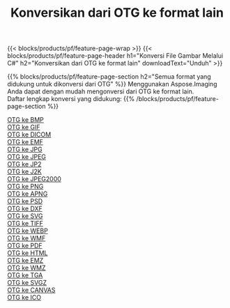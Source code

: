 ﻿---
title: Konversikan dari OTG ke format lain 
weight: 3920
url: /id/java/conversion/from/otg 
lang: id
langdirlevel: 2
locales: zh-hans,ja,it,ru,de,es,fr,nl,id,lt,pl,pt,vi,tr,ko,zh-hant,ar,hi,th,sv,cs,uk,he
description: Menggunakan Aspose.Imaging Anda dapat dengan mudah mengonversi dari OTG ke format lain
---

{{< blocks/products/pf/feature-page-wrap >}}
{{< blocks/products/pf/feature-page-header h1="Konversi File Gambar Melalui C#" h2="Konversikan dari OTG ke format lain" downloadText="Unduh" >}}


{{% blocks/products/pf/feature-page-section  h2="Semua format yang didukung untuk dikonversi dari OTG" %}}
Menggunakan Aspose.Imaging Anda dapat dengan mudah mengonversi dari OTG ke format lain.
<br/>
Daftar lengkap konversi yang didukung:
{{% /blocks/products/pf/feature-page-section %}}
<div class="container-fluid productfamilypage bg-gray">
    <div class="convertypes bg-gray agp-content section">
        <div class="container">
		<div class="row other-converters">
		    <div class='col-md-2 other-converter remove-lp remove-rp'><a href="/imaging/id/java/conversion/otg-to-bmp" >OTG ke BMP</a></div><div class='col-md-2 other-converter remove-lp remove-rp'><a href="/imaging/id/java/conversion/otg-to-gif" >OTG ke GIF</a></div><div class='col-md-2 other-converter remove-lp remove-rp'><a href="/imaging/id/java/conversion/otg-to-dicom" >OTG ke DICOM</a></div><div class='col-md-2 other-converter remove-lp remove-rp'><a href="/imaging/id/java/conversion/otg-to-emf" >OTG ke EMF</a></div><div class='col-md-2 other-converter remove-lp remove-rp'><a href="/imaging/id/java/conversion/otg-to-jpg" >OTG ke JPG</a></div><div class='col-md-2 other-converter remove-lp remove-rp'><a href="/imaging/id/java/conversion/otg-to-jpeg" >OTG ke JPEG</a></div><div class='col-md-2 other-converter remove-lp remove-rp'><a href="/imaging/id/java/conversion/otg-to-jp2" >OTG ke JP2</a></div><div class='col-md-2 other-converter remove-lp remove-rp'><a href="/imaging/id/java/conversion/otg-to-j2k" >OTG ke J2K</a></div><div class='col-md-2 other-converter remove-lp remove-rp'><a href="/imaging/id/java/conversion/otg-to-jpeg2000" >OTG ke JPEG2000</a></div><div class='col-md-2 other-converter remove-lp remove-rp'><a href="/imaging/id/java/conversion/otg-to-png" >OTG ke PNG</a></div><div class='col-md-2 other-converter remove-lp remove-rp'><a href="/imaging/id/java/conversion/otg-to-apng" >OTG ke APNG</a></div><div class='col-md-2 other-converter remove-lp remove-rp'><a href="/imaging/id/java/conversion/otg-to-psd" >OTG ke PSD</a></div><div class='col-md-2 other-converter remove-lp remove-rp'><a href="/imaging/id/java/conversion/otg-to-dxf" >OTG ke DXF</a></div><div class='col-md-2 other-converter remove-lp remove-rp'><a href="/imaging/id/java/conversion/otg-to-svg" >OTG ke SVG</a></div><div class='col-md-2 other-converter remove-lp remove-rp'><a href="/imaging/id/java/conversion/otg-to-tiff" >OTG ke TIFF</a></div><div class='col-md-2 other-converter remove-lp remove-rp'><a href="/imaging/id/java/conversion/otg-to-webp" >OTG ke WEBP</a></div><div class='col-md-2 other-converter remove-lp remove-rp'><a href="/imaging/id/java/conversion/otg-to-wmf" >OTG ke WMF</a></div><div class='col-md-2 other-converter remove-lp remove-rp'><a href="/imaging/id/java/conversion/otg-to-pdf" >OTG ke PDF</a></div><div class='col-md-2 other-converter remove-lp remove-rp'><a href="/imaging/id/java/conversion/otg-to-html" >OTG ke HTML</a></div><div class='col-md-2 other-converter remove-lp remove-rp'><a href="/imaging/id/java/conversion/otg-to-emz" >OTG ke EMZ</a></div><div class='col-md-2 other-converter remove-lp remove-rp'><a href="/imaging/id/java/conversion/otg-to-wmz" >OTG ke WMZ</a></div><div class='col-md-2 other-converter remove-lp remove-rp'><a href="/imaging/id/java/conversion/otg-to-tga" >OTG ke TGA</a></div><div class='col-md-2 other-converter remove-lp remove-rp'><a href="/imaging/id/java/conversion/otg-to-svgz" >OTG ke SVGZ</a></div><div class='col-md-2 other-converter remove-lp remove-rp'><a href="/imaging/id/java/conversion/otg-to-canvas" >OTG ke CANVAS</a></div><div class='col-md-2 other-converter remove-lp remove-rp'><a href="/imaging/id/java/conversion/otg-to-ico" >OTG ke ICO</a></div>
                </div>
        </div>
    </div>
</div>
<br/>

